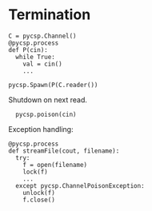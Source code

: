 # Termination #

```
C = pycsp.Channel()
@pycsp.process
def P(cin):
  while True:
    val = cin()
    ...

pycsp.Spawn(P(C.reader())
```

Shutdown on next read.

```
  pycsp.poison(cin)
```

Exception handling:
```
@pycsp.process
def streamFile(cout, filename):
  try:
    f = open(filename)
    lock(f)
    ...
  except pycsp.ChannelPoisonException:
    unlock(f)
    f.close()
```